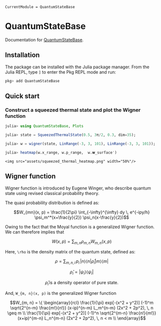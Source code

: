 ```@meta
CurrentModule = QuantumStateBase
```

# QuantumStateBase

Documentation for [QuantumStateBase](https://github.com/foldfelis-QO/QuantumStateBase.jl).

## Installation

The package can be installed with the Julia package manager.
From the Julia REPL, type `]` to enter the Pkg REPL mode and run:

```julia
pkg> add QuantumStateBase
```

## Quick start

### Construct a squeezed thermal state and plot the Wigner function

```julia
julia> using QuantumStateBase, Plots

julia> state = SqueezedThermalState(0.5, 3π/2, 0.3, dim=35);

julia> w = wigner(state, LinRange(-3, 3, 101), LinRange(-3, 3, 101));

julia> heatmap(w.x_range, w.p_range,  w.𝐰_surface')
```

```@raw html
<img src="assets/squeezed_thermal_heatmap.png" width="50%"/>
```

## Wigner function

Wigner function is introduced by Eugene Winger, who describe quantum state using revised classical probability theory.

The quasi probability distribution is defined as:

```math
W_{mn}(x, p) = \frac{1}{2\pi} \int_{-\infty}^{\infty} dy \, e^{-ipy/h} \psi_m^*(x+\frac{y}{2}) \psi_n(x-\frac{y}{2})
```

Owing to the fact that the Moyal function is a generalized Wigner function. We can therefore implies that

```math
W(x, p) = \sum_{m, n} \rho_{m, n} W_{m, n}(x, p)
```

Here, ``\rho`` is the density matrix of the quantum state, defined as:

```math
\rho = \sum_{m, n, i} \, p_i \, | n \rangle \langle n | \hat{\rho}_i | m \rangle \langle m |
```
```math
\hat{\rho}_i = | \psi_i \rangle \langle \psi_i |
```
```math
\hat{\rho}_i \, \text{is a density operator of pure state.}
```

And, ``W_{m, n}(x, p)`` is the generalized Wigner function

```math
W_{m, n} = \{ \begin{array}{rcl}
\frac{1}{\pi} exp[-(x^2 + y^2)] (-1)^m  \sqrt{2^{n-m} \frac{m!}{n!}} (x-ip)^{n-m} L_m^{n-m} (2x^2 + 2p^2), \, n \geq m \\
\frac{1}{\pi} exp[-(x^2 + y^2)] (-1)^n  \sqrt{2^{m-n} \frac{n!}{m!}} (x+ip)^{m-n} L_n^{m-n} (2x^2 + 2p^2), \, n < m \\
\end{array}
```
